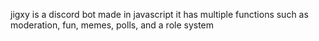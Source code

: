 jigxy is a discord bot made in javascript it has multiple functions such as moderation, fun, memes, polls, and a role system